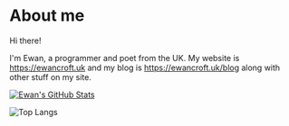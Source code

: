# About me

Hi there!

I'm Ewan, a programmer and poet from the UK. My website is <https://ewancroft.uk> and my blog is <https://ewancroft.uk/blog> along with other stuff on my site.

[![Ewan's GitHub Stats](https://github-stats-tan.vercel.app/api?username=ewanc26)](https://github.com/anuraghazra/github-readme-stats)

![Top Langs](https://github-readme-stats.vercel.app/api/top-langs/?username=ewanc26&size_weight=0.5&count_weight=0.5&theme=dark&layout=pie&hide_border=true&bg_color=0a1607&hide_title=true&disable_animations=true&langs_count=20)
